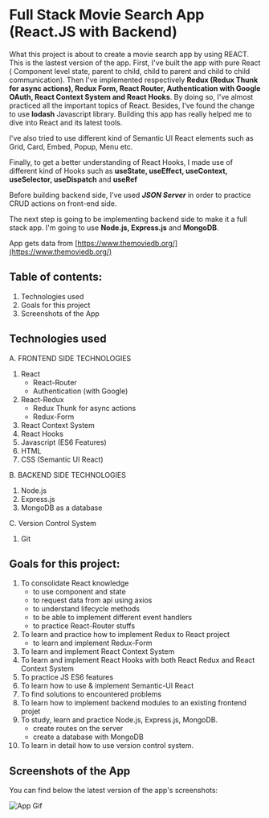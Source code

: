 # Full Stack Movie Search App (React.JS with Backend)

What this project is about to create a movie search app by using REACT. This is the lastest version of the app.
First, I've built the app with pure React ( Component level state, parent to child, child to parent and child to child communication). Then I've implemented respectively **Redux (Redux Thunk for async actions), Redux Form, React Router, Authentication with Google OAuth, React Context System and React Hooks**. By doing so, I've almost practiced all the important topics of React. Besides, I've found the change to use **lodash** Javascript library.
Building this app has really helped me to dive into React and its latest tools.

I've also tried to use different kind of Semantic UI React elements such as Grid, Card, Embed, Popup, Menu etc.

Finally, to get a better understanding of React Hooks, I made use of different kind of Hooks such as **useState, useEffect, useContext, useSelector, useDispatch** and **useRef**

Before building backend side, I've used _**JSON Server**_ in order to practice CRUD actions on front-end side.

The next step is going to be implementing backend side to make it a full stack app. I'm going to use **Node.js, Express.js** and **MongoDB**.

App gets data from [https://www.themoviedb.org/](https://www.themoviedb.org/)

## Table of contents:

1. Technologies used
2. Goals for this project
3. Screenshots of the App

## Technologies used

A. FRONTEND SIDE TECHNOLOGIES

1. React
   - React-Router
   - Authentication (with Google)
2. React-Redux
   - Redux Thunk for async actions
   - Redux-Form
3. React Context System
4. React Hooks
5. Javascript (ES6 Features)
6. HTML
7. CSS (Semantic UI React)

B. BACKEND SIDE TECHNOLOGIES

1. Node.js
2. Express.js
3. MongoDB as a database

C. Version Control System

1. Git

## Goals for this project:

1. To consolidate React knowledge
   - to use component and state
   - to request data from api using axios
   - to understand lifecycle methods
   - to be able to implement different event handlers
   - to practice React-Router stuffs
2. To learn and practice how to implement Redux to React project
   - to learn and implement Redux-Form
3. To learn and implement React Context System
4. To learn and implement React Hooks with both React Redux and React Context System
5. To practice JS ES6 features
6. To learn how to use & implement Semantic-UI React
7. To find solutions to encountered problems
8. To learn how to implement backend modules to an existing frontend projet
9. To study, learn and practice Node.js, Express.js, MongoDB.
   - create routes on the server
   - create a database with MongoDB
10. To learn in detail how to use version control system.

## Screenshots of the App

You can find below the latest version of the app's screenshots:

![App Gif](./src/images/movie-app-latest.gif)
